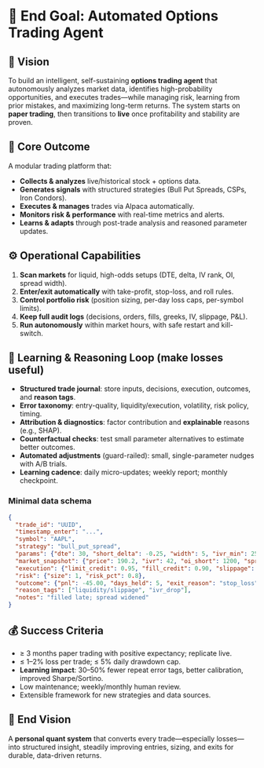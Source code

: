 # 🚀 End Goal: Automated Options Trading Agent

## 🎯 Vision
To build an intelligent, self-sustaining **options trading agent** that autonomously analyzes market data, identifies high-probability opportunities, and executes trades—while managing risk, learning from prior mistakes, and maximizing long-term returns.
The system starts on **paper trading**, then transitions to **live** once profitability and stability are proven.

## 🧠 Core Outcome
A modular trading platform that:
- **Collects & analyzes** live/historical stock + options data.
- **Generates signals** with structured strategies (Bull Put Spreads, CSPs, Iron Condors).
- **Executes & manages** trades via Alpaca automatically.
- **Monitors risk & performance** with real-time metrics and alerts.
- **Learns & adapts** through post-trade analysis and reasoned parameter updates.

## ⚙️ Operational Capabilities
1. **Scan markets** for liquid, high-odds setups (DTE, delta, IV rank, OI, spread width).
2. **Enter/exit automatically** with take-profit, stop-loss, and roll rules.
3. **Control portfolio risk** (position sizing, per-day loss caps, per-symbol limits).
4. **Keep full audit logs** (decisions, orders, fills, greeks, IV, slippage, P&L).
5. **Run autonomously** within market hours, with safe restart and kill-switch.

## 🔁 Learning & Reasoning Loop (make losses useful)
- **Structured trade journal**: store inputs, decisions, execution, outcomes, and **reason tags**.
- **Error taxonomy**: entry-quality, liquidity/execution, volatility, risk policy, timing.
- **Attribution & diagnostics**: factor contribution and **explainable** reasons (e.g., SHAP).
- **Counterfactual checks**: test small parameter alternatives to estimate better outcomes.
- **Automated adjustments** (guard-railed): small, single-parameter nudges with A/B trials.
- **Learning cadence**: daily micro-updates; weekly report; monthly checkpoint.

### Minimal data schema
```json
{
  "trade_id": "UUID",
  "timestamp_enter": "...",
  "symbol": "AAPL",
  "strategy": "bull_put_spread",
  "params": {"dte": 30, "short_delta": -0.25, "width": 5, "ivr_min": 25},
  "market_snapshot": {"price": 190.2, "ivr": 42, "oi_short": 1200, "spread": 0.08},
  "execution": {"limit_credit": 0.95, "fill_credit": 0.90, "slippage": 0.05},
  "risk": {"size": 1, "risk_pct": 0.8},
  "outcome": {"pnl": -45.00, "days_held": 5, "exit_reason": "stop_loss"},
  "reason_tags": ["liquidity/slippage", "ivr_drop"],
  "notes": "filled late; spread widened"
}
```

## 💰 Success Criteria
- ≥ 3 months paper trading with positive expectancy; replicate live.
- ≤ 1–2% loss per trade; ≤ 5% daily drawdown cap.
- **Learning impact**: 30–50% fewer repeat error tags, better calibration, improved Sharpe/Sortino.
- Low maintenance; weekly/monthly human review.
- Extensible framework for new strategies and data sources.

## 🧩 End Vision
A **personal quant system** that converts every trade—especially losses—into structured insight, steadily improving entries, sizing, and exits for durable, data-driven returns.


